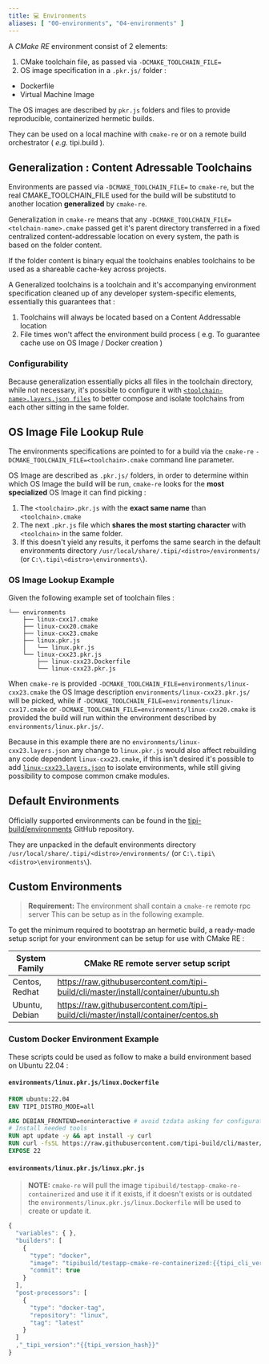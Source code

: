 ```yaml
---
title: 💻 Environments
aliases: [ "00-environments", "04-environments" ]
---
```


A _CMake RE_ environment consist of 2 elements:

1. CMake toolchain file, as passed via `-DCMAKE_TOOLCHAIN_FILE=`
2. OS image specification in a `.pkr.js/` folder :
  - Dockerfile
  - Virtual Machine Image

The OS images are described by `pkr.js` folders and files to provide reproducible, containerized hermetic builds. 

They can be used on a local machine with `cmake-re` or on a remote build orchestrator ( _e.g._ tipi.build ).

## Generalization : Content Adressable Toolchains
Environments are passed via `-DCMAKE_TOOLCHAIN_FILE=` to `cmake-re`, but the real CMAKE_TOOLCHAIN_FILE used for the build will be substitutd to another location **generalized** by `cmake-re`. 

Generalization in `cmake-re` means that any `-DCMAKE_TOOLCHAIN_FILE=<tolchain-name>.cmake` passed get it's parent directory transferred in a fixed centralized content-addressable location on every system, the path is based on the folder content.

If the folder content is binary equal the toolchains enables toolchains to be used as a shareable cache-key across projects. 

A Generalized toolchains is a toolchain and it's accompanying environment specification cleaned up of any developer system-specific elements, essentially this guarantees that :
  1. Toolchains will always be located based on a Content Addressable location 
  2. File times won't affect the environment build process ( e.g. To guarantee cache use on OS Image / Docker creation )

### Configurability
Because generalization essentially picks all files in the toolchain directory, while not necessary, it's possible to configure it with [`<toolchain-name>.layers.json files`](./0410-environments-layering.md) to better compose and isolate toolchains from each other sitting in the same folder.


## OS Image File Lookup Rule
The environments specifications are pointed to for a build via the `cmake-re` `-DCMAKE_TOOLCHAIN_FILE=<toolchain>.cmake` command line parameter. 

OS Image are described as `.pkr.js/` folders, in order to determine within which OS Image the build will be run, `cmake-re` looks for the **most specialized** OS Image it can find picking : 
1. The `<toolchain>.pkr.js` with the **exact same name** than `<toolchain>.cmake`
2. The next `.pkr.js` file which **shares the most starting character** with `<toolchain>` in the same folder.
3. If this doesn't yield any results, it perfoms the same search in the default environments directory `/usr/local/share/.tipi/<distro>/environments/` (or `C:\.tipi\<distro>\environments\`).

### OS Image Lookup Example 
Given the following example set of toolchain files : 
```
└── environments
    ├── linux-cxx17.cmake
    ├── linux-cxx20.cmake
    ├── linux-cxx23.cmake
    ├── linux.pkr.js
    │   └── linux.pkr.js
    └── linux-cxx23.pkr.js
        ├── linux-cxx23.Dockerfile
        └── linux-cxx23.pkr.js
```

When `cmake-re` is provided `-DCMAKE_TOOLCHAIN_FILE=environments/linux-cxx23.cmake` the OS Image description `environments/linux-cxx23.pkr.js/` will be picked, while if `-DCMAKE_TOOLCHAIN_FILE=environments/linux-cxx17.cmake` or `-DCMAKE_TOOLCHAIN_FILE=environments/linux-cxx20.cmake` is provided the build will run within the environment described by `environments/linux.pkr.js/`.

Because in this example there are no `environments/linux-cxx23.layers.json` any change to `linux.pkr.js` would also affect rebuilding any code dependent `linux-cxx23.cmake`, if this isn't desired it's possible to add [`linux-cxx23.layers.json`](./0410-environments-layering.md) to isolate environments, while still giving possibility to compose common cmake modules.  

## Default Environments
Officially supported environments can be found in the [tipi-build/environments](https://github.com/tipi-build/environments) GitHub repository.

They are unpacked in the default environments directory `/usr/local/share/.tipi/<distro>/environments/` (or `C:\.tipi\<distro>\environments\`).

## Custom Environments

> **Requirement:** The environment shall contain a `cmake-re` remote rpc server
> This can be setup as in the following example.

To get the minimum required to bootstrap an hermetic build, a ready-made setup script for your environment can be setup for use with CMake RE : 

| System Family  | CMake RE remote server setup script                                                 |
|----------------|-------------------------------------------------------------------------------------|
| Centos, Redhat | https://raw.githubusercontent.com/tipi-build/cli/master/install/container/ubuntu.sh |
| Ubuntu, Debian | https://raw.githubusercontent.com/tipi-build/cli/master/install/container/centos.sh |

### Custom Docker Environment Example
These scripts could be used as follow to make a build environment based on Ubuntu 22.04 : 

#### `environments/linux.pkr.js/linux.Dockerfile`
```Dockerfile
FROM ubuntu:22.04
ENV TIPI_DISTRO_MODE=all

ARG DEBIAN_FRONTEND=noninteractive # avoid tzdata asking for configuration
# Install needed tools
RUN apt update -y && apt install -y curl
RUN curl -fsSL https://raw.githubusercontent.com/tipi-build/cli/master/install/container/ubuntu.sh -o ubuntu.sh && /bin/bash ubuntu.sh
EXPOSE 22
```


#### `environments/linux.pkr.js/linux.pkr.js`

>
> **NOTE:** `cmake-re` will pull the image `tipibuild/testapp-cmake-re-containerized` and use it if it exists, if it doesn't exists or is outdated the `environments/linux.pkr.js/linux.Dockerfile` will be used to create or update it.
>

```js
{
  "variables": { },
  "builders": [
    {
      "type": "docker",
      "image": "tipibuild/testapp-cmake-re-containerized:{{tipi_cli_version}}",
      "commit": true
    }
  ],
  "post-processors": [
    { 
      "type": "docker-tag",
      "repository": "linux",
      "tag": "latest"
    }
  ]
  ,"_tipi_version":"{{tipi_version_hash}}"
}
```


